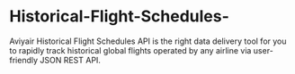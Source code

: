 # Historical-Flight-Schedules-
Aviyair Historical Flight Schedules API is the right data delivery tool for you to rapidly track historical global flights operated by any airline via user-friendly JSON REST API. 
